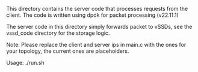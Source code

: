 This directory contains the server code that processes requests from the client.
The code is written using dpdk for packet processing (v22.11.1)

The server code in this directory simply forwards packet to vSSDs, see the vssd_code directory for the storage logic. 

Note: Please replace the client and server ips in main.c with the ones for your topology, the current ones are placeholders.

Usage: ./run.sh
